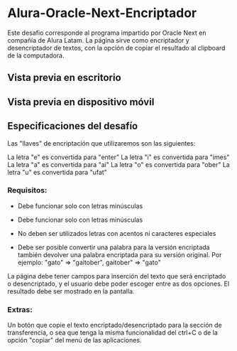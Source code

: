 # Alura-Oracle-Next-Encriptador

Este desafio corresponde al programa impartido por Oracle Next en compañía de Alura Latam. La página sirve como encriptador y desencriptador de textos, con la opción de copiar el resultado al clipboard de la computadora.

## Vista previa en escritorio

## Vista previa en dispositivo móvil

## Especificaciones del desafío

Las "llaves" de encriptación que utilizaremos son las siguientes:

La letra "e" es convertida para "enter"
La letra "i" es convertida para "imes"
La letra "a" es convertida para "ai"
La letra "o" es convertida para "ober"
La letra "u" es convertida para "ufat"

### Requisitos:

* Debe funcionar solo con letras minúsculas</li>

* Debe funcionar solo con letras minúsculas
  
* No deben ser utilizados letras con acentos ni caracteres especiales
  
* Debe ser posible convertir una palabra para la versión encriptada también devolver una palabra encriptada para su versión original. Por ejemplo: "gato" => "gaitober", gaitober" => "gato"

La página debe tener campos para
inserción del texto que será encriptado o desencriptado, y el usuario debe poder escoger entre as dos opciones.
El resultado debe ser mostrado en la pantalla.

### Extras:

Un botón que copie el texto encriptado/desencriptado para la sección de transferencia, o sea que tenga la misma funcionalidad del ctrl+C o de la opción "copiar" del menú de las aplicaciones.
